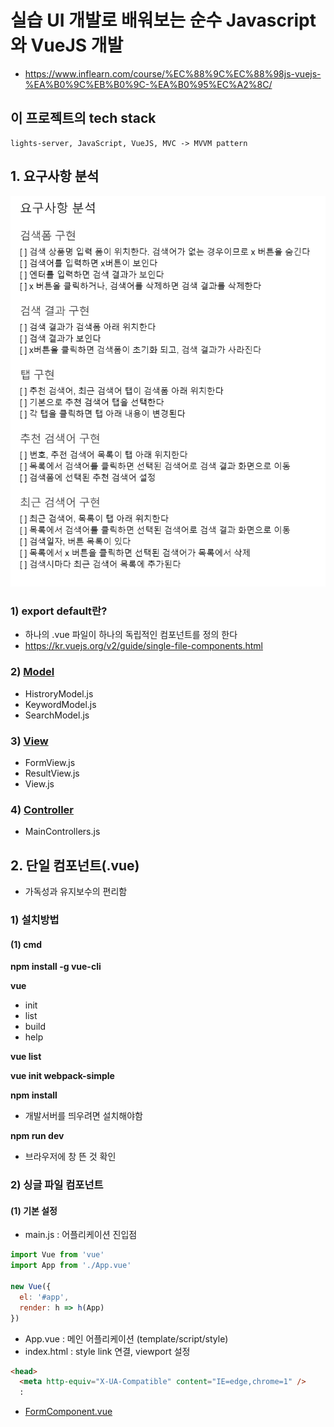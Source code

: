 # 실습 UI 개발로 배워보는 순수 Javascript와 VueJS 개발
* https://www.inflearn.com/course/%EC%88%9C%EC%88%98js-vuejs-%EA%B0%9C%EB%B0%9C-%EA%B0%95%EC%A2%8C/

## 이 프로젝트의 tech stack
```vue
lights-server, JavaScript, VueJS, MVC -> MVVM pattern
```

## 1. 요구사항 분석
<p align="center">
<img src="./images/first.png" width="600" >	
</p>

### 1) export default란?
* 하나의 .vue 파일이 하나의 독립적인 컴포넌트를 정의 한다
* https://kr.vuejs.org/v2/guide/single-file-components.html

### 2) [Model](./mine/1-vanilla/js/models)
* HistroryModel.js
* KeywordModel.js
* SearchModel.js
### 3) [View](./mine/1-vanilla/js/views)
* FormView.js
* ResultView.js
* View.js
### 4) [Controller](./mine/1-vanilla/js/controllers)
* MainControllers.js

## 2. 단일 컴포넌트(.vue)
* 가독성과 유지보수의 편리함
### 1) 설치방법
#### (1) cmd
**npm install -g vue-cli**

**vue**
* init
* list
* build
* help

**vue list**

**vue init webpack-simple**

**npm install**
* 개발서버를 띄우려면 설치해야함

**npm run dev**
* 브라우저에 창 뜬 것 확인

### 2) 싱글 파일 컴포넌트
#### (1) 기본 설정
* main.js : 어플리케이션 진입점

```javascript
import Vue from 'vue'
import App from './App.vue'

new Vue({
  el: '#app',
  render: h => h(App)
})

```

* App.vue : 메인 어플리케이션 (template/script/style)
* index.html : style link 연결, viewport 설정

```html
<head>
  <meta http-equiv="X-UA-Compatible" content="IE=edge,chrome=1" />
  :
```

* [FormComponent.vue](./mine/4-single-file-component/src/components/FormComponent.vue)


